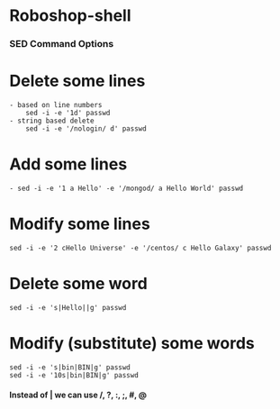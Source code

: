 # Roboshop-shell

### SED Command Options

# Delete some lines
    - based on line numbers
        sed -i -e '1d' passwd
    - string based delete
        sed -i -e '/nologin/ d' passwd

# Add some lines
    - sed -i -e '1 a Hello' -e '/mongod/ a Hello World' passwd
# Modify some lines
    sed -i -e '2 cHello Universe' -e '/centos/ c Hello Galaxy' passwd


# Delete some word
    sed -i -e 's|Hello||g' passwd

# Modify (substitute) some words
    sed -i -e 's|bin|BIN|g' passwd
    sed -i -e '10s|bin|BIN|g' passwd

#### Instead of | we can use /, ?, :, ;, #, @